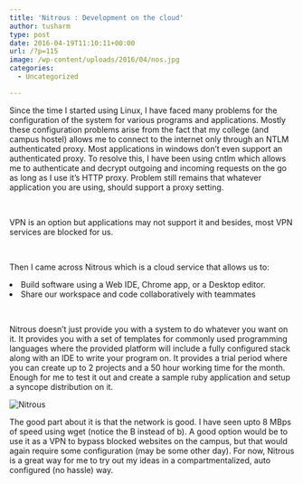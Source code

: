 ```yaml
---
title: 'Nitrous : Development on the cloud'
author: tusharm
type: post
date: 2016-04-19T11:10:11+00:00
url: /?p=115
image: /wp-content/uploads/2016/04/nos.jpg
categories:
  - Uncategorized

---
```

<span style="font-weight: 400;">Since the time I started using Linux, I have faced many problems for the configuration of the system for various programs and applications. Mostly these configuration problems arise from the fact that my college (and campus hostel) allows me to connect to the internet only through an NTLM authenticated proxy. Most applications in windows don’t even support an authenticated proxy. To resolve this, I have been using cntlm which allows me to authenticate and decrypt outgoing and incoming requests on the go as long as I use it’s HTTP proxy. Problem still remains that whatever application you are using, should support a proxy setting.</span>

&nbsp;

<span style="font-weight: 400;">VPN is an option but applications may not support it and besides, most VPN services are blocked for us.</span>

&nbsp;

<span style="font-weight: 400;">Then I came across Nitrous which is a cloud service that allows us to:</span>

<li style="font-weight: 400;">
  <span style="font-weight: 400;">Build software using a Web IDE, Chrome app, or a Desktop editor.</span>
</li>
<li style="font-weight: 400;">
  <span style="font-weight: 400;">Share our workspace and code collaboratively with teammates</span>
</li>

&nbsp;

<span style="font-weight: 400;">Nitrous doesn’t just provide you with a system to do whatever you want on it. It provides you with a set of templates for commonly used programming languages where the provided platform will include a fully configured stack along with an IDE to write your program on. It provides a trial period where you can create up to 2 projects and a 50 hour working time for the month. Enough for me to test it out and create a sample ruby application and setup a syncope distribution on it.</span>

<img class="aligncenter size-full wp-image-116" src="https://i2.wp.com/blog.tusharmishra.in/wp-content/uploads/2016/04/Nitrous.png?resize=1040%2C527" alt="Nitrous" srcset="https://i2.wp.com/blog.tusharmishra.in/wp-content/uploads/2016/04/Nitrous.png?w=1177 1177w, https://i2.wp.com/blog.tusharmishra.in/wp-content/uploads/2016/04/Nitrous.png?resize=300%2C152 300w, https://i2.wp.com/blog.tusharmishra.in/wp-content/uploads/2016/04/Nitrous.png?resize=768%2C389 768w, https://i2.wp.com/blog.tusharmishra.in/wp-content/uploads/2016/04/Nitrous.png?resize=1024%2C519 1024w" sizes="(max-width: 1040px) 100vw, 1040px" data-recalc-dims="1" />

<span style="font-weight: 400;">The good part about it is that the network is good. I have seen upto 8 MBps of speed using wget (notice the B instead of b). A good option would be to use it as a VPN to bypass blocked websites on the campus, but that would again require some configuration (may be some other day). For now, Nitrous is a great way for me to try out my ideas in a compartmentalized, auto configured (no hassle) way.</span>
